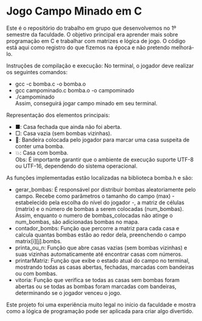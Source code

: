 # Jogo Campo Minado em C

Este é o repositório do trabalho em grupo que desenvolvemos no 1º semestre da faculdade. O objetivo principal era aprender mais sobre programação em C e trabalhar com matrizes e lógica de jogo. O código está aqui como registro do que fizemos na época e não pretendo melhorá-lo.

Instruções de compilação e execução:
No terminal, o jogador deve realizar os seguintes comandos:
- gcc -c bomba.c -o bomba.o
- gcc campominado.c bomba.o -o campominado
- ./campominado <br/>
Assim, conseguirá jogar campo minado em seu terminal.


Representação dos elementos principais:
- ■: Casa fechada que ainda não foi aberta.
- □: Casa vazia (sem bombas vizinhas).
- 🚩: Bandeira colocada pelo jogador para marcar uma casa suspeita de conter uma bomba.
- 💥: Casa com bomba. <br/>
Obs: É importante garantir que o ambiente de execução suporte UTF-8 ou UTF-16, dependendo do sistema operacional.


As funções implementadas estão localizadas na biblioteca bomba.h e são:
- gerar_bombas: É responsável por distribuir bombas aleatoriamente pelo campo. Recebe como parâmetros o tamanho do campo (max) - estabelecido pela escolha do nível do jogador -, a matriz de células (matrix) e o número de bombas a serem colocadas (num_bombas). Assim, enquanto o numero de bombas_colocadas não atinge o  num_bombas, são adicionadas bombas no mapa.
- contador_bombs: Função que percorre a matriz para cada casa e calcula quantas bombas estão ao redor dela, preenchendo o campo matrix[i][j].bombs.
- printa_ou_n: Função que abre casas vazias (sem bombas vizinhas) e suas vizinhas automaticamente até encontrar casas com números.
- printarMatriz: Função que exibe o estado atual do campo no terminal, mostrando todas as casas abertas, fechadas, marcadas com bandeiras ou com bombas.
- vitoria: Função que verifica se todas as casas sem bombas foram abertas ou se todas as bombas foram marcadas com bandeiras, determinando se o jogador venceu o jogo.

Este projeto foi uma experiência muito legal no início da faculdade e mostra como a lógica de programação pode ser aplicada para criar algo divertido.
